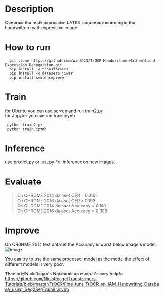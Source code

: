 # Description
  Generate the math expression LATEX sequence according to the handwritten math expression image.
# How to run
  ```
    git clone https://github.com/win5923/TrOCR-Handwritten-Mathematical-Expression-Recognition.git
    pip install -q transformers
    pip install -q datasets jiwer
    pip install sentencepiece
  ```
# Train
 for Ubuntu you can use screen and run train2.py<br>
 for Jupyter you can run train.ipynb
   ```
    python train2.py
    python train.ipynb
  ```
# Inference
  use predict.py or test.py For inference on new images.
# Evaluate
  >On CHROME 2014 dataset CER = 0.365<br>
  >On CHROME 2016 dataset CER = 0.193<br>
  >On CHROME 2014 dataset Accuracy = 0.158<br>
  >On CHROME 2016 dataset Accuracy = 0.306<br>
# Improve
  On CROHME 2014 test dataset the Accuracy is worst below image's model.
  ![image](https://user-images.githubusercontent.com/56353753/160466308-0fbc4d84-f3e0-4f6a-957e-d42fd32d59fd.png)
  
  You can try to use the same processor model as the model,the effect of different models is very poor.
  


Thanks @NielsRogge's Notebook so much.It's very helpful.<br>
https://github.com/NielsRogge/Transformers-Tutorials/blob/master/TrOCR/Fine_tune_TrOCR_on_IAM_Handwriting_Database_using_Seq2SeqTrainer.ipynb
